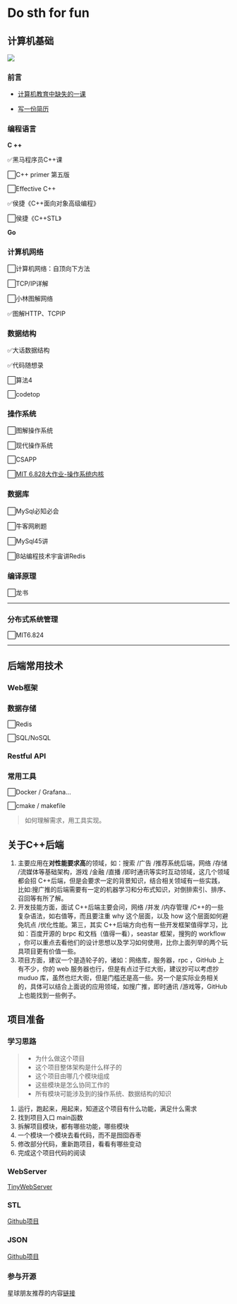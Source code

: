 Do sth for fun
===

## 计算机基础


![](http://pic.shixiaocaia.fun/202301241635615.png)

### 前言

- [计算机教育中缺失的一课](https://missing-semester-cn.github.io/)

- [写一份简历](https://www.mujicv.com/)

### 编程语言 

**C ++**

✅黑马程序员C++课

⬜C++ primer 第五版

⬜Effective C++

✅侯捷《C++面向对象高级编程》

⬜侯捷《C++STL》

**Go**

### 计算机网络

⬜计算机网络：自顶向下方法

⬜TCP/IP详解

⬜小林图解网络

✅图解HTTP、TCPIP

### 数据结构

✅大话数据结构

✅代码随想录

⬜算法4

⬜codetop

### 操作系统

⬜图解操作系统

⬜现代操作系统

⬜CSAPP

⬜[MIT 6.828大作业-操作系统内核](https://github.com/woai3c/MIT6.828)

### 数据库

⬜MySql必知必会

⬜牛客网刷题

⬜MySql45讲

⬜B站编程技术宇宙讲Redis

### 编译原理

⬜龙书

---

### 分布式系统管理

⬜MIT6.824

---

## 后端常用技术

### Web框架

### 数据存储

⬜Redis

⬜SQL/NoSQL

### Restful API

### 常用工具

⬜Docker / Grafana...

⬜cmake / makefile

> 如何理解需求，用工具实现。

## 关于C++后端

1. 主要应用在**对性能要求高**的领域，如：搜索 /广告 /推荐系统后端，网络 /存储 /流媒体等基础架构，游戏 /金融 /直播 /即时通讯等实时互动领域，这几个领域都会招 C++后端，但是会要求一定的背景知识，结合相关领域有一些实践，比如:搜广推的后端需要有一定的机器学习和分布式知识，对倒排索引、排序、召回等有所了解。
2. 开发技能方面，面试 C++后端主要会问，网络 /并发 /内存管理 /C++的一些复杂语法，如右值等，而且要注重 why 这个层面，以及 how 这个层面如何避免坑点 /优化性能。第三，其实 C++后端方向也有一些开发框架值得学习，比如：百度开源的 brpc 和文档（值得一看），seastar 框架，搜狗的 workflow ，你可以重点去看他们的设计思想以及学习如何使用，比你上面列举的两个玩具项目更有价值一些。
3. 项目方面，建议一个是造轮子的，诸如：网络库，服务器，rpc ，GitHub 上有不少，你的 web 服务器也行，但是有点过于烂大街，建议抄可以考虑抄 muduo 库，虽然也烂大街，但是门槛还是高一些。另一个是实际业务相关的，具体可以结合上面说的应用领域，如搜广推，即时通讯 /游戏等，GitHub 上也能找到一些例子。

## 项目准备

### 学习思路

> - 为什么做这个项目
> - 这个项目整体架构是什么样子的
> - 这个项目由哪几个模块组成
> - 这些模块是怎么协同工作的
> - 所有模块可能涉及到的操作系统、数据结构的知识

1. 运行，跑起来，用起来，知道这个项目有什么功能，满足什么需求 
2.  找到项目入口 main函数 
3.  拆解项目模块，都有哪些功能，哪些模块 
4.  一个模块一个模块去看代码，而不是囫囵吞枣
5.  修改部分代码，重新跑项目，看看有哪些变动 
6.  完成这个项目代码的阅读

### WebServer

[TinyWebServer](https://github.com/qinguoyi/TinyWebServer)

###  STL

[Github项目](https://github.com/Alinshans/MyTinySTL)


###  JSON

[Github项目](https://github.com/miloyip/json-tutorial)

###  参与开源

星球朋友推荐的内容[链接](https://erdengk.github.io/gsoc-analyse/)

